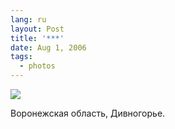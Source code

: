 ```yaml
---
lang: ru
layout: Post
title: '***'
date: Aug 1, 2006
tags:
  - photos
---
```


![](photo://731)

Воронежская область, Дивногорье.
